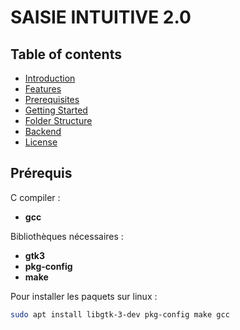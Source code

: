 
# SAISIE INTUITIVE 2.0
## Table of contents
- [Introduction](#Prérequis)
- [Features](#features)
- [Prerequisites](#prerequisites)
- [Getting Started](#getting-started)
- [Folder Structure](#folder-structure)
- [Backend](#backend)
- [License](#license)


## Prérequis
C compiler :
- **gcc**
  
Bibliothèques nécessaires :
- **gtk3**
- **pkg-config**
- **make**

Pour installer les paquets sur linux :
```bash
sudo apt install libgtk-3-dev pkg-config make gcc
```





































































 



